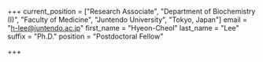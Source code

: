 +++
current_position = ["Research Associate", "Department of Biochemistry (I)", "Faculty of Medicine", "Juntendo University", "Tokyo, Japan"]
email = "h-lee@juntendo.ac.jp"
first_name = "Hyeon-Cheol"
last_name = "Lee"
suffix = "Ph.D."
position = "Postdoctoral Fellow"

+++

